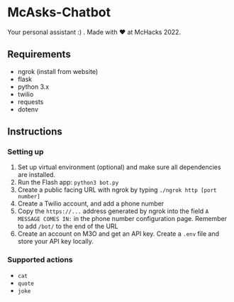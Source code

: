 # McAsks-Chatbot


Your personal assistant :) . Made with ❤️ at McHacks 2022.

## Requirements
- ngrok (install from website)
- flask
- python 3.x
- twilio
- requests
- dotenv

## Instructions

### Setting up

1. Set up virtual environment (optional) and make sure all dependencies are installed. 
2. Run the Flash app: `python3 bot.py`
3. Create a public facing URL with ngrok by typing `./ngrok http [port number]` 
4. Create a Twilio account, and add a phone number
5. Copy the `https://...` address generated by ngrok into the field `A MESSAGE COMES IN:` in the phone number configuration page. Remember to add `/bot/` to the end of the URL
6. Create an account on M3O and get an API key. Create a `.env` file and store your API key locally.


### Supported actions
- `cat`
- `quote`
- `joke`